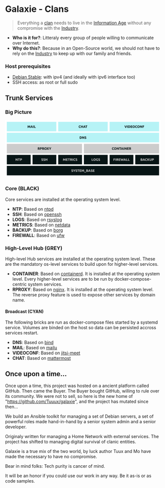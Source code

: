 # Galaxie - Clans

> Everything a [clan](https://en.wikipedia.org/wiki/Clan) needs to live in the [Information Age](https://en.wikipedia.org/wiki/Information_Age)
> without any compromise with the [Industry](https://en.wikipedia.org/wiki/Industry).

* **Who is it for?**: Litteraly every group of people willing to communicate over Internet.
* **Why do this?**: Because in an Open-Source world, we should not have to rely on the [Industry](https://en.wikipedia.org/wiki/Industry) to keep up with our family and friends.

### Host prerequisites

* [Debian Stable](https://www.debian.org/): with ipv4 (and ideally with ipv6 interface too)
* SSH access: as root or full sudo

## Trunk Services

### Big Picture

![galaxie](docs/images/big_picture_v2.png)

### Core (BLACK)

Core services are installed at the operating system level.

* **NTP**: Based on [ntpd](http://www.ntp.org/)
* **SSH**: Based on [openssh](https://www.openssh.com/)
* **LOGS**: Based on [rsyslog](https://www.rsyslog.com/)
* **METRICS**: Based on [netdata](https://www.netdata.cloud/)
* **BACKUP**: Based on [borg](https://www.borgbackup.org/)
* **FIREWALL**: Based on [ufw](https://wiki.debian.org/Uncomplicated%20Firewall%20%28ufw%29)

### High-Level Hub (GREY)

High-level Hub services are installed at the operating system level. These are the mandatory os-level services to build upon for higher-level services.

* **CONTAINER**: Based on [containerd](https://containerd.io/). It is installed at the operating system level. Every higher-level services are to be run by docker-compose-centric system services.
* **RPROXY**: Based on [nginx](https://www.nginx.com/). It is installed at the operating system level. The reverse proxy feature is used to expose
other services by domain name.

#### Broadcast (CYAN)

The following bricks are run as docker-compose files started by a systemd service. Volumes are binded on the host so data can be persisted accross services restart.

* **DNS**: Based on [bind](https://www.isc.org/bind/)
* **MAIL**: Based on [mailu](https://mailu.io/)
* **VIDEOCONF**: Based on [jitsi-meet](https://jitsi.org/jitsi-meet/)
* **CHAT**: Based on [mattermost](https://mattermost.com/)

## Once upon a time...

Once upon a time, this project was hosted on a ancient platform called GitHub. Then came the Buyer. The Buyer bought GitHub, willing to rule over its community. We were not to sell, so here is the new home of "https://github.com/Tuuux/galaxie", and the project has mutated since then...

We build an Ansible toolkit for managing a set of Debian servers, a set of powerful roles made hand-in-hand by a senior system admin and a senior developer.

Originaly written for managing a Home Network with external services. The project has shifted to managing digital survival of clanic entities.

Galaxie is a true mix of the two world, by luck author Tuux and Mo have made the necessary to have no compromise.

Bear in mind folks: Tech purity is cancer of mind.

It will be an honor if you could use our work in any way. Be it as-is or as code samples.
